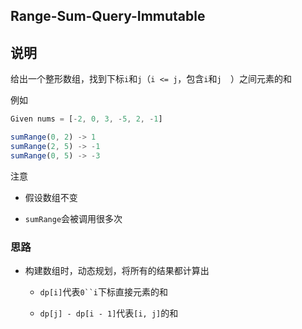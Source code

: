 ## Range-Sum-Query-Immutable

## 说明

给出一个整形数组，找到下标`i`和`j`（`i <= j`，包含`i`和`j  `）之间元素的和

例如

```js
Given nums = [-2, 0, 3, -5, 2, -1]

sumRange(0, 2) -> 1
sumRange(2, 5) -> -1
sumRange(0, 5) -> -3
```

注意

- 假设数组不变

- `sumRange`会被调用很多次

### 思路

- 构建数组时，动态规划，将所有的结果都计算出

    - `dp[i]`代表`0``i`下标直接元素的和
    
    - `dp[j] - dp[i - 1]`代表`[i, j]`的和
